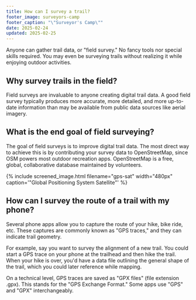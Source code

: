 ```yaml
---
title: How can I survey a trail?
footer_image: surveyors-camp
footer_caption: "\"Surveyor's Camp\""
date: 2025-02-24
updated: 2025-02-25
---
```

Anyone can gather trail data, or "field survey." No fancy tools nor special skills required. You may even be surveying trails without realizing it while enjoying outdoor activities.

## Why survey trails in the field?

Field surveys are invaluable to anyone creating digital trail data. A good field survey typically produces more accurate, more detailed, and more up-to-date information than may be available from public data sources like aerial imagery.

## What is the end goal of field surveying?

The goal of field surveys is to improve digital trail data. The most direct way to achieve this is by contributing your survey data to OpenStreetMap, since OSM powers most outdoor recreation apps. OpenStreetMap is a free, global, collaborative database maintained by volunteers.

{% include screened_image.html filename="gps-sat" width="480px" caption='"Global Positioning System Satellite"' %}

## How can I survey the route of a trail with my phone?

Several phone apps allow you to capture the route of your hike, bike ride, etc. These captures are commonly known as "GPS traces," and they can indicate trail geometry.

For example, say you want to survey the alignment of a new trail. You could start a GPS trace on your phone at the trailhead and then hike the trail. When your hike is over, you'd have a data file outlining the general shape of the trail, which you could later reference while mapping.

On a technical level, GPS traces are saved as "GPX files" (file extension .gpx). This stands for the "GPS Exchange Format." Some apps use "GPS" and "GPX" interchangeably.

